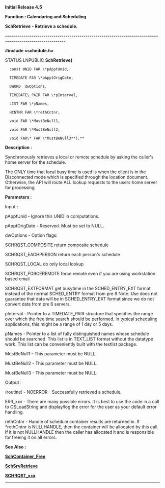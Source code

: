 




<!--
 /\* Font Definitions \*/
 @font-face
 {font-family:Helv;
 panose-1:2 11 6 4 2 2 2 3 2 4;}
@font-face
 {font-family:"Cambria Math";
 panose-1:2 4 5 3 5 4 6 3 2 4;}
 /\* Style Definitions \*/
 p.MsoNormal, li.MsoNormal, div.MsoNormal
 {margin-top:0cm;
 margin-right:0cm;
 margin-bottom:8.0pt;
 margin-left:0cm;
 line-height:107%;
 font-size:11.0pt;
 font-family:"Calibri",sans-serif;}
.MsoChpDefault
 {font-size:11.0pt;}
.MsoPapDefault
 {margin-bottom:8.0pt;
 line-height:107%;}
 /\* Page Definitions \*/
 @page WordSection1
 {size:612.0pt 792.0pt;
 margin:72.0pt 72.0pt 72.0pt 72.0pt;}
div.WordSection1
 {page:WordSection1;}
-->




**Initial Release 4.5**



**Function : Calendaring and
Scheduling**



**SchRetrieve** **- Retrieve
a schedule.**


**----------------------------------------------------------------------------------------------------------**



**#include <schedule.h>**



STATUS
LNPUBLIC **SchRetrieve(**  

      const UNID FAR \*pApptUnid,  

      TIMEDATE FAR \*pApptOrigDate,  

      DWORD  dwOptions,  

      TIMEDATE\_PAIR FAR \*pInterval,  

      LIST FAR \*pNames,  

      HCNTNR FAR \*rethCntnr,  

      void FAR \*MustBeNull1,  

      void FAR \*MustBeNull2,  

      void FAR\* FAR \*MustBeNull3**);**



**Description :**



Synchronously
retrieves a local or remote schedule by asking the caller's home server for the
schedule.


 


      
The ONLY time that local busy time is used is when the client is in the
Disconnected mode which is specified through the location document.  Otherwise,
the API will route ALL lookup requests to the users home server for processing.


 


**Parameters :**



Input :  

pApptUnid  -  Ignore this UNID in computations.  

  

pApptOrigDate  -  Reserved.  Must be set to NULL.  

  

dwOptions  -  Option flags:  

SCHRQST\_COMPOSITE    return composite schedule  

SCHRQST\_EACHPERSON  return each person's schedule  

SCHRQST\_LOCAL do only local lookup  

SCHRQST\_FORCEREMOTE force remote even if you are using workstation based email  

SCHRQST\_EXTFORMAT get busytime in the SCHED\_ENTRY\_EXT format instead of the
normal SCHED\_ENTRY format from pre 6 Note: Use does not guarantee that data
will be in SCHED\_ENTRY\_EXT format since we do not convert data from pre 6
servers.  

  

pInterval  -   Pointer to a TIMEDATE\_PAIR structure that specifies the range
over which the free time search should be performed. In typical scheduling
applications, this might be a range of 1 day or 5 days.  

  

pNames  -  Pointer to a list of fully distinguished names whose schedule should
be searched. This list is in TEXT\_LIST format without the datatype work. This
list can be conveniently built with the textlist package.  

  

MustBeNull1  -  This parameter must be NULL.  

  

MustBeNull2  -  This parameter must be NULL.  

  

MustBeNull3  -  This parameter must be NULL.  

  




Output :  

(routine)  -  NOERROR - Successfully retrieved a schedule.  

ERR\_xxx - There are many possible errors. It is best to use the code in a call
to OSLoadString and display/log the error for the user as your default error
handling.  

  

  

rethCntnr  -  Handle of schedule container results are returned in. If
\*rethCntnr is NULLHANDLE, then the container will be allocated by this call. If
it is not NULLHANDLE then the caller has allocated it and is responsible for
freeing it on all errors.  

  




 **See Also :**


**[SchContainer\_Free](notes:///8525872100478C66/61FD4E9848264AD28525620B006BA8BD/1B1F99C51F7DAA688525635D006DEB1C)**


**[SchSrvRetrieve](SchSrvRetrieve.md)**


**[SCHRQST\_xxx](notes:///8525872100478C66/61FD4E9848264AD28525620B006BA8BD/619DE548C731AFEB8525635D00797CEC)**



----------------------------------------------------------------------------------------------------------


 





